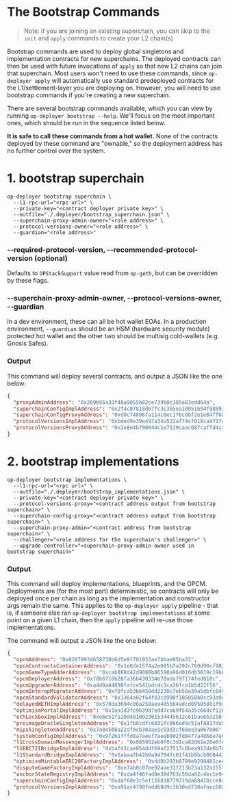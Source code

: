 # The Bootstrap Commands

> Note: if you are joining an existing superchain, you can skip to the `init` and `apply` commands to create your L2 chain(s)

Bootstrap commands are used to deploy global singletons and implementation contracts for new superchains.
The deployed contracts can then be used with future invocations of `apply` so that new L2 chains can join that superchain.
Most users won't need to use these commands, since `op-deployer apply` will automatically use standard predeployed contracts for the L1/settlement-layer you are deploying on. However, you will need to use bootstrap commands if you're creating a new superchain.

There are several bootstrap commands available, which you can view by running `op-deployer bootstrap --help`. We'll
focus on the most important ones, which should be run in the sequence listed below.

**It is safe to call these commands from a hot wallet.** None of the contracts deployed by these command are "ownable,"
so the deployment address has no further control over the system.

# 1. bootstrap superchain

```shell
op-deployer bootstrap superchain \
  --l1-rpc-url="<rpc url>" \
  --private-key="<contract deployer private key>" \
  --outfile="./.deployer/bootstrap_superchain.json" \
  --superchain-proxy-admin-owner="<role address>" \
  --protocol-versions-owner="<role address>" \
  --guardian="<role address>"
```

### --required-protocol-version, --recommended-protocol-version (optional)
Defaults to `OPStackSupport` value read from `op-geth`, but can be overridden by these flags.

### --superchain-proxy-admin-owner, --protocol-versions-owner, --guardian
In a dev environment, these can all be hot wallet EOAs. In a production environment, `--guardian` should be an HSM (hardware security module) protected hot wallet and the other two should be multisig cold-wallets (e.g. Gnosis Safes).

### Output

This command will deploy several contracts, and output a JSON like the one below:

```json
{
  "proxyAdminAddress": "0x269b95a33f48a9055b82ce739b0c105a83edd64a",
  "superchainConfigImplAddress": "0x2f4c87818d67fc3c365ea10051b94f98893f3c64",
  "superchainConfigProxyAddress": "0xd0c74806fa114c0ec176c0bf2e1e84ff0a8f91a1",
  "protocolVersionsImplAddress": "0xbded9e39e497a34a522af74cf018ca9717c5897e",
  "protocolVersionsProxyAddress": "0x2e8e4b790044c1e7519caac687caffd4cafca2d4"
}
```

# 2. bootstrap implementations

```shell
op-deployer bootstrap implementations \
  --l1-rpc-url="<rpc url>" \
  --outfile="./.deployer/bootstrap_implementations.json" \
  --private-key="<contract deployer private key>" \
  --protocol-versions-proxy="<contract address output from bootstrap superchain>" \
  --superchain-config-proxy="<contract address output from bootstrap superchain>" \
  --superchain-proxy-admin="<contract address from bootstrap superchain>" \
  --challenger="<role address for the superchain's challenger>" \
  --upgrade-controller="<superchain-proxy-admin-owner used in bootstrap superchain>"
```

### Output

This command will deploy implementations, blueprints, and the OPCM. Deployments are (for the most part)
deterministic, so contracts will only be deployed once per chain as long as the implementation and constructor args
remain the same. This applies to the `op-deployer apply` pipeline - that is, if someone else ran `op-deployer bootstrap implementations`
at some point on a given L1 chain, then the `apply` pipeline will re-use those implementations.

The command will output a JSON like the one below:

```json
{
  "opcmAddress": "0x82879934658738b6d5e8f781933ae7bbae05ba31",
  "opcmContractsContainerAddress": "0x1e8de1574a2e085b7a292c760d90cf982d3c1a11",
  "opcmGameTypeAdderAddress": "0xcab868d42d9088b86598a96d010db5819c19b847",
  "opcmDeployerAddress": "0xf8b6718b28fa36b430334e78adaf97174fed818c",
  "opcmUpgraderAddress": "0xa4d0a44890fafce541bdc4c1ca36fca1b5d22f56",
  "opcmInteropMigratorAddress": "0xf0fca53bb450dd2230c7eb58a39a5dbfc8492fb6",
  "opcmStandardValidatorAddress": "0x1364a02f64f03cd990f105058b8cc93a9a0ab2a1",
  "delayedWETHImplAddress": "0x570da3694c06a250aea4855b4adcd09505801f9a",
  "optimismPortalImplAddress": "0x1aa1d3fc9b39d7edd7ca69f54a35c66dcf1168f1",
  "ethLockboxImplAddress": "0xe6e51fa10d481002301534445612c61bae6b3258",
  "preimageOracleSingletonAddress": "0x1fb8cdfc6831fc866ed9c51af8817da5c287add3",
  "mipsSingletonAddress": "0x7a8456ba22df0cb303ae1c93d3cf68ea3a067006",
  "systemConfigImplAddress": "0x9f2b1fffd8a7aeef7aeeb002fd8477a4868e7e0a",
  "l1CrossDomainMessengerImplAddress": "0x085952eb0f0c3d1ca82061e20e0fe8203cdd630a",
  "l1ERC721BridgeImplAddress": "0xbafd2cae054ddf69af27517c6bea912de6b7eb8f",
  "l1StandardBridgeImplAddress": "0x6abaa7b42b9a947047c01f41b9bcb8684427bf24",
  "optimismMintableERC20FactoryImplAddress": "0xdd0b293b8789e9208481cee5a0c7e78f451d32bf",
  "disputeGameFactoryImplAddress": "0xe7ab0c07ee92aae31f213b23a132a155f5c2c7cc",
  "anchorStateRegistryImplAddress": "0xda4f46fad0e38d763c56da62c4bc1e9428624893",
  "superchainConfigImplAddress": "0xdaf60e3c5ef116810779719da88410cce847c2a4",
  "protocolVersionsImplAddress": "0xa95ac4790fedd68d9c3b30ed730afaec6029eb31"
}
```
